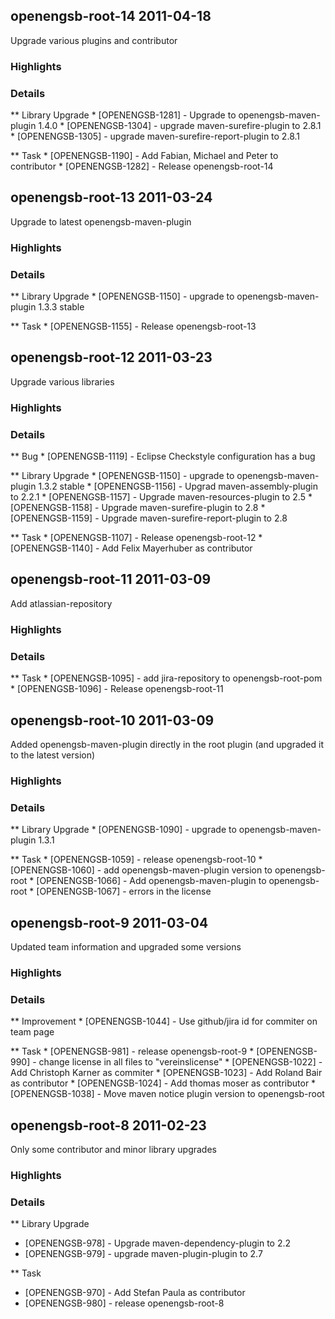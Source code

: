 openengsb-root-14 2011-04-18
-------------------------------------------
Upgrade various plugins and contributor

### Highlights

### Details
** Library Upgrade
    * [OPENENGSB-1281] - Upgrade to openengsb-maven-plugin 1.4.0
    * [OPENENGSB-1304] - upgrade maven-surefire-plugin to 2.8.1
    * [OPENENGSB-1305] - upgrade maven-surefire-report-plugin to 2.8.1

** Task
    * [OPENENGSB-1190] - Add Fabian, Michael and Peter to contributor
    * [OPENENGSB-1282] - Release openengsb-root-14

openengsb-root-13 2011-03-24
-------------------------------------------
Upgrade to latest openengsb-maven-plugin

### Highlights

### Details

** Library Upgrade
    * [OPENENGSB-1150] - upgrade to openengsb-maven-plugin 1.3.3 stable

** Task
    * [OPENENGSB-1155] - Release openengsb-root-13

openengsb-root-12 2011-03-23
-------------------------------------------
Upgrade various libraries

### Highlights

### Details
** Bug
    * [OPENENGSB-1119] - Eclipse Checkstyle configuration has a bug

** Library Upgrade
    * [OPENENGSB-1150] - upgrade to openengsb-maven-plugin 1.3.2 stable
    * [OPENENGSB-1156] - Upgrad maven-assembly-plugin to 2.2.1
    * [OPENENGSB-1157] - Upgrade maven-resources-plugin to 2.5
    * [OPENENGSB-1158] - Upgrade maven-surefire-plugin to 2.8
    * [OPENENGSB-1159] - Upgrade maven-surefire-report-plugin to 2.8

** Task
    * [OPENENGSB-1107] - Release openengsb-root-12
    * [OPENENGSB-1140] - Add Felix Mayerhuber as contributor

openengsb-root-11 2011-03-09
-------------------------------------------
Add atlassian-repository

### Highlights

### Details

** Task
    * [OPENENGSB-1095] - add jira-repository to openengsb-root-pom
    * [OPENENGSB-1096] - Release openengsb-root-11

openengsb-root-10 2011-03-09
--------------------------------------------

Added openengsb-maven-plugin directly in the root plugin (and upgraded it to the latest version)

### Highlights

### Details

** Library Upgrade
    * [OPENENGSB-1090] - upgrade to openengsb-maven-plugin 1.3.1

** Task
    * [OPENENGSB-1059] - release openengsb-root-10
    * [OPENENGSB-1060] - add openengsb-maven-plugin version to openengsb-root
    * [OPENENGSB-1066] - Add openengsb-maven-plugin to openengsb-root
    * [OPENENGSB-1067] - errors in the license


openengsb-root-9 2011-03-04
--------------------------------------------

Updated team information and upgraded some versions

### Highlights

### Details

** Improvement
    * [OPENENGSB-1044] - Use github/jira id for commiter on team page

** Task
    * [OPENENGSB-981] - release openengsb-root-9
    * [OPENENGSB-990] - change license in all files to "vereinslicense"
    * [OPENENGSB-1022] - Add Christoph Karner as commiter
    * [OPENENGSB-1023] - Add Roland Bair as contributor
    * [OPENENGSB-1024] - Add thomas moser as contributor
    * [OPENENGSB-1038] - Move maven notice plugin version to openengsb-root


openengsb-root-8 2011-02-23
--------------------------------------------

Only some contributor and minor library upgrades

### Highlights

### Details
** Library Upgrade
  * [OPENENGSB-978] - Upgrade maven-dependency-plugin to 2.2
  * [OPENENGSB-979] - upgrade maven-plugin-plugin to 2.7

** Task
  * [OPENENGSB-970] - Add Stefan Paula as contributor
  * [OPENENGSB-980] - release openengsb-root-8

